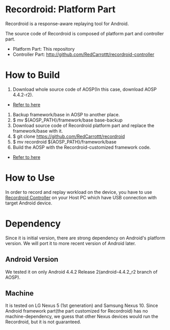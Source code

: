 # Recordroid: Platform Part
Recordroid is a response-aware replaying tool for Android.

The source code of Recordroid is composed of platform part and controller part.
* Platform Part: This repository
* Controller Part: http://github.com/RedCarrottt/recordroid-controller

# How to Build
1. Download whole source code of AOSP(In this case, download AOSP 4.4.2-r2).
  * [Refer to here](https://source.android.com/source/downloading.html)
1. Backup framework/base in AOSP to another place.
  1. $ mv ${AOSP_PATH}/framework/base base-backup
1. Download source code of Recordroid platform part and replace the framework/base with it.
  1. $ git clone https://github.com/RedCarrottt/recordroid
  1. $ mv recordroid ${AOSP_PATH}/framework/base
1. Build the AOSP with the Recordroid-customized framework code.
  * [Refer to here](https://source.android.com/source/building.html)
  
# How to Use
In order to record and replay workload on the device, you have to use [Recordroid Controller](http://github.com/RedCarrottt/recordroid-controller) on your Host PC which have USB connection with target Android device.

# Dependency
Since it is initial version, there are strong dependency on Android's platform version. We will port it to more recent version of Android later.

## Android Version
We tested it on only Android 4.4.2 Release 2(android-4.4.2_r2 branch of AOSP).

## Machine
It is tested on LG Nexus 5 (1st generation) and Samsung Nexus 10. Since Android framework part(the part customized for Recordroid) has no machine-dependency, we guess that other Nexus devices would run the Recordroid, but it is not guaranteed.
